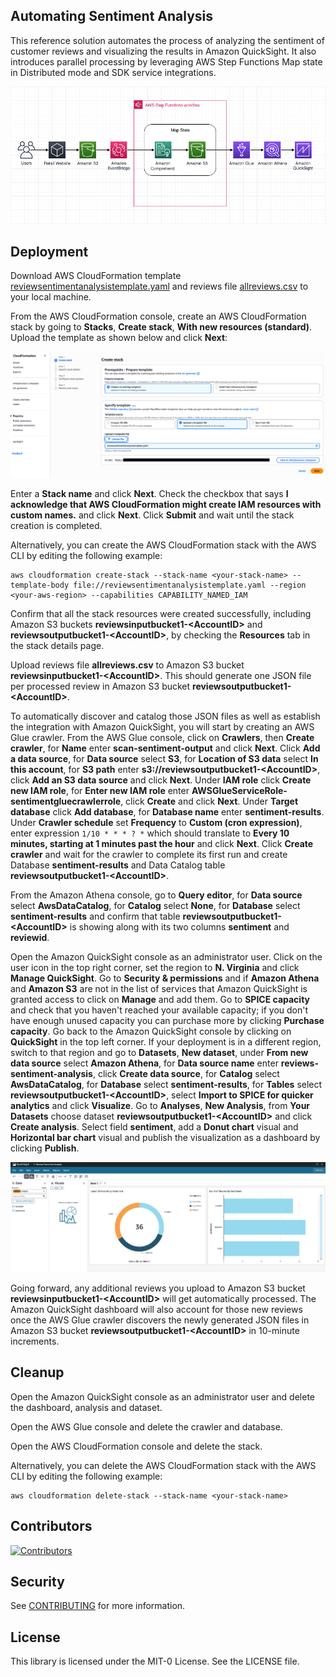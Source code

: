 ## Automating Sentiment Analysis

This reference solution automates the process of analyzing the sentiment of customer reviews and visualizing the results in Amazon QuickSight. It also introduces parallel processing by leveraging AWS Step Functions Map state in Distributed mode and SDK service integrations.

![Architecture Diagram](images/architecture-diagram.png)

## Deployment

Download AWS CloudFormation template [reviewsentimentanalysistemplate.yaml](reviewsentimentanalysistemplate.yaml) and reviews file [allreviews.csv](allreviews.csv) to your local machine.

From the AWS CloudFormation console, create an AWS CloudFormation stack by going to **Stacks**, **Create stack**, **With new resources (standard)**. Upload the template as shown below and click **Next**:

![Upload AWS CloudFormation Template](images/create-stack1.png)

Enter a **Stack name** and click **Next**. Check the checkbox that says **I acknowledge that AWS CloudFormation might create IAM resources with custom names.** and click **Next**. Click **Submit** and wait until the stack creation is completed.

Alternatively, you can create the AWS CloudFormation stack with the AWS CLI by editing the following example:

```
aws cloudformation create-stack --stack-name <your-stack-name> --template-body file://reviewsentimentanalysistemplate.yaml --region <your-aws-region> --capabilities CAPABILITY_NAMED_IAM
```

Confirm that all the stack resources were created successfully, including Amazon S3 buckets **reviewsinputbucket1-\<AccountID\>** and **reviewsoutputbucket1-\<AccountID\>**, by checking the **Resources** tab in the stack details page.

Upload reviews file **allreviews.csv** to Amazon S3 bucket **reviewsinputbucket1-\<AccountID\>**. This should generate one JSON file per processed review in Amazon S3 bucket **reviewsoutputbucket1-\<AccountID\>**.

To automatically discover and catalog those JSON files as well as establish the integration with Amazon QuickSight, you will start by creating an AWS Glue crawler. From the AWS Glue console, click on **Crawlers**, then **Create crawler**, for **Name** enter **scan-sentiment-output** and click **Next**. Click **Add a data source**, for **Data source** select **S3**, for **Location of S3 data** select **In this account**, for **S3 path** enter **s3://reviewsoutputbucket1-\<AccountID\>**, click **Add an S3 data source** and click **Next**. Under **IAM role** click **Create new IAM role**, for **Enter new IAM role** enter **AWSGlueServiceRole-sentimentgluecrawlerrole**, click **Create** and click **Next**. Under **Target database** click **Add database**, for **Database name** enter **sentiment-results**. Under **Crawler schedule** set **Frequency** to **Custom (cron expression)**, enter expression `1/10 * * * ? *` which should translate to **Every 10 minutes, starting at 1 minutes past the hour** and click **Next**. Click **Create crawler** and wait for the crawler to complete its first run and create Database **sentiment-results** and Data Catalog table **reviewsoutputbucket1-\<AccountID\>**.

From the Amazon Athena console, go to **Query editor**, for **Data source** select **AwsDataCatalog**, for **Catalog** select **None**, for **Database** select **sentiment-results** and confirm that table **reviewsoutputbucket1-\<AccountID\>** is showing along with its two columns **sentiment** and **reviewid**.

Open the Amazon QuickSight console as an administrator user. Click on the user icon in the top right corner, set the region to **N. Virginia** and click **Manage QuickSight**. Go to **Security & permissions** and if **Amazon Athena** and **Amazon S3** are not in the list of services that Amazon QuickSight is granted access to click on **Manage** and add them. Go to **SPICE capacity** and check that you haven't reached your available capacity; if you don't have enough unused capacity you can purchase more by clicking **Purchase capacity**. Go back to the Amazon QuickSight console by clicking on **QuickSight** in the top left corner. If your deployment is in a different region, switch to that region and go to **Datasets**, **New dataset**, under **From new data source** select **Amazon Athena**, for **Data source name** enter **reviews-sentiment-analysis**, click **Create data source**, for **Catalog** select **AwsDataCatalog**, for **Database** select **sentiment-results**, for **Tables** select **reviewsoutputbucket1-\<AccountID\>**, select **Import to SPICE for quicker analytics** and click **Visualize**. Go to **Analyses**, **New Analysis**, from **Your Datasets** choose dataset **reviewsoutputbucket1-\<AccountID\>** and click **Create analysis**. Select field **sentiment**, add a **Donut chart** visual and **Horizontal bar chart** visual and publish the visualization as a dashboard by clicking **Publish**.

![Amazon QuickSight Visualization](images/quicksight-visualization.png)

Going forward, any additional reviews you upload to Amazon S3 bucket **reviewsinputbucket1-\<AccountID\>** will get automatically processed. The Amazon QuickSight dashboard will also account for those new reviews once the AWS Glue crawler discovers the newly generated JSON files in Amazon S3 bucket **reviewsoutputbucket1-\<AccountID\>** in 10-minute increments.

## Cleanup

Open the Amazon QuickSight console as an administrator user and delete the dashboard, analysis and dataset.

Open the AWS Glue console and delete the crawler and database.

Open the AWS CloudFormation console and delete the stack.

Alternatively, you can delete the AWS CloudFormation stack with the AWS CLI by editing the following example:

```
aws cloudformation delete-stack --stack-name <your-stack-name>
```

## Contributors

[![Contributors](https://contrib.rocks/image?repo=aws-samples/automating-sentiment-analysis&max=2000)](https://github.com/aws-samples/automating-sentiment-analysis/graphs/contributors)

## Security

See [CONTRIBUTING](CONTRIBUTING.md#security-issue-notifications) for more information.

## License

This library is licensed under the MIT-0 License. See the LICENSE file.

